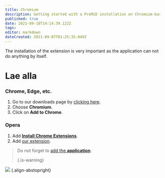 ```yaml
---
title: Chromium
description: Getting started with a PreMiD installation on Chromium-based browsers
published: true
date: 2021-09-18T14:14:39.122Z
tags:
editor: markdown
dateCreated: 2021-09-07T01:25:35.049Z
---
```


The installation of the extension is very important as the application can not do anything by itself.

# Lae alla
### Chrome, Edge, etc.
1. Go to our downloads page by [clicking here](https://premid.app/downloads).
2. Choose **Chromium**.
3. Click on **Add to Chrome**.

### Opera
1. Add **[Install Chrome Extensions](https://addons.opera.com/en/extensions/details/install-chrome-extensions/)**.
2. Add [our extension](https://premid.app/downloads).

> Do not forget to [add the **application**](/install). 
> 
> {.is-warning}

![](https://img.icons8.com/color/2x/chrome.png) {.align-abstopright}
